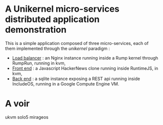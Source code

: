 # A Unikernel micro-services distributed application demonstration

This is a simple application composed of three micro-services, each of them implemented through the *unikernel* paradigm :

- [Load balancer](load-balancer-rumprun) : an Nginx instance running inside a Rump kernel through RumpRun, running in kvm,
- [Front end](frontend-runtimejs) : a Javascript HackerNews clone running inside RuntimeJS, in kvm,
- [Back end](backend-includeos) : a sqlite instance exposing a REST api running inside IncludeOS, running in a Google Compute Engine VM.


# A voir

ukvm
solo5
mirageos
